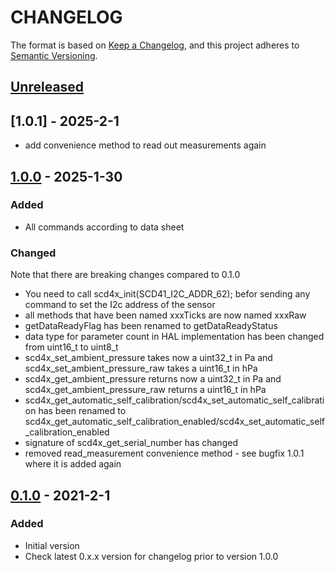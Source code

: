 # CHANGELOG

The format is based on [Keep a Changelog](https://keepachangelog.com/en/1.0.0/),
and this project adheres to [Semantic Versioning](https://semver.org/spec/v2.0.0.html).

## [Unreleased] 


## [1.0.1] - 2025-2-1

- add convenience method to read out measurements again

## [1.0.0] - 2025-1-30

### Added

- All commands according to data sheet


### Changed

Note that there are breaking changes compared to 0.1.0
- You need to call scd4x_init(SCD41_I2C_ADDR_62); befor sending any command to set the I2c address of the sensor
- all methods that have been named xxxTicks are now named xxxRaw
- getDataReadyFlag has been renamed to getDataReadyStatus
- data type for parameter count in HAL implementation has been changed from uint16_t to uint8_t 
- scd4x_set_ambient_pressure takes now a uint32_t in Pa and scd4x_set_ambient_pressure_raw takes a uint16_t in hPa
- scd4x_get_ambient_pressure returns now a uint32_t in Pa and scd4x_get_ambient_pressure_raw returns a uint16_t in hPa
- scd4x_get_automatic_self_calibration/scd4x_set_automatic_self_calibration has been renamed to scd4x_get_automatic_self_calibration_enabled/scd4x_set_automatic_self_calibration_enabled
- signature of scd4x_get_serial_number has changed
- removed read_measurement convenience method - see bugfix 1.0.1 where it is added again


## [0.1.0] - 2021-2-1

### Added

- Initial version
- Check latest 0.x.x version for changelog prior to version 1.0.0

[Unreleased]: https://github.com/Sensirion/embedded-i2c-scd4x/compare/1.0.0...HEAD
[1.0.0]: https://github.com/Sensirion/embedded-i2c-scd4x/compare/0.1.0...1.0.0
[0.1.0]: https://github.com/Sensirion/embedded-i2c-scd4x/releases/tag/0.1.0